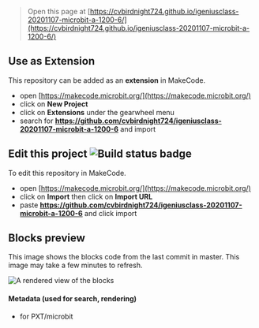 
> Open this page at [https://cvbirdnight724.github.io/igeniusclass-20201107-microbit-a-1200-6/](https://cvbirdnight724.github.io/igeniusclass-20201107-microbit-a-1200-6/)

## Use as Extension

This repository can be added as an **extension** in MakeCode.

* open [https://makecode.microbit.org/](https://makecode.microbit.org/)
* click on **New Project**
* click on **Extensions** under the gearwheel menu
* search for **https://github.com/cvbirdnight724/igeniusclass-20201107-microbit-a-1200-6** and import

## Edit this project ![Build status badge](https://github.com/cvbirdnight724/igeniusclass-20201107-microbit-a-1200-6/workflows/MakeCode/badge.svg)

To edit this repository in MakeCode.

* open [https://makecode.microbit.org/](https://makecode.microbit.org/)
* click on **Import** then click on **Import URL**
* paste **https://github.com/cvbirdnight724/igeniusclass-20201107-microbit-a-1200-6** and click import

## Blocks preview

This image shows the blocks code from the last commit in master.
This image may take a few minutes to refresh.

![A rendered view of the blocks](https://github.com/cvbirdnight724/igeniusclass-20201107-microbit-a-1200-6/raw/master/.github/makecode/blocks.png)

#### Metadata (used for search, rendering)

* for PXT/microbit
<script src="https://makecode.com/gh-pages-embed.js"></script><script>makeCodeRender("{{ site.makecode.home_url }}", "{{ site.github.owner_name }}/{{ site.github.repository_name }}");</script>
